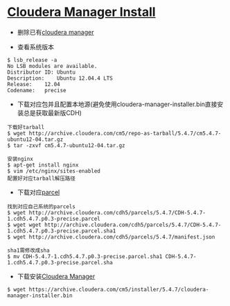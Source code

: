 [Cloudera Manager Install](http://www.cloudera.com/documentation/enterprise/latest/topics/cm_ig_install_path_a.html#cmig_topic_6_5_unique_2)
==========================

* 删除已有[cloudera manager](http://www.cloudera.com/documentation/enterprise/5-5-x/topics/cm_ig_uninstall_cm.html)

* 查看系统版本 

```
$ lsb_release -a
No LSB modules are available.
Distributor ID: Ubuntu
Description:    Ubuntu 12.04.4 LTS
Release:    12.04
Codename:   precise

```

* 下载对应包并且配置本地源(避免使用cloudera-manager-installer.bin直接安装总是获取最新版CDH) 

```
下载好tarball
$ wget http://archive.cloudera.com/cm5/repo-as-tarball/5.4.7/cm5.4.7-ubuntu12-04.tar.gz
$ tar -zxvf cm5.4.7-ubuntu12-04.tar.gz

安装nginx
$ apt-get install nginx
$ vim /etc/nginx/sites-enabled
配置好对应tarball解压路径 
```

* 下载对应[parcel](http://archive.cloudera.com/cdh5/parcels/)

```
找到对应自己系统的parcels
$ wget http://archive.cloudera.com/cdh5/parcels/5.4.7/CDH-5.4.7-1.cdh5.4.7.p0.3-precise.parcel
$ wget wget http://archive.cloudera.com/cdh5/parcels/5.4.7/CDH-5.4.7-1.cdh5.4.7.p0.3-precise.parcel.sha1
$ wget http://archive.cloudera.com/cdh5/parcels/5.4.7/manifest.json

sha1需修改成sha
$ mv CDH-5.4.7-1.cdh5.4.7.p0.3-precise.parcel.sha1 CDH-5.4.7-1.cdh5.4.7.p0.3-precise.parcel.sha
```

* 下载安装[Cloudera Manager](https://archive.cloudera.com/cm5/installer/)

``` 
$ wget https://archive.cloudera.com/cm5/installer/5.4.7/cloudera-manager-installer.bin
```

